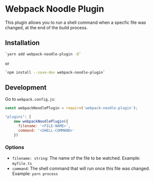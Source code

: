 # Webpack Noodle Plugin

This plugin allows you to run a shell command when a specfic file was changed, at the end of the build process.

## Installation
```bash
`yarn add webpack-noodle-plugin -D`
```
or

```bash
`npm install --save-dev webpack-noodle-plugin`
```

## Development
Go to `webpack.config.js`:

```js
const webpackNoodlePlugin = require('webpack-noodle-plugin');

"plugins": [
    new webpackNoodlePlugin({
      filename: '<FILE-NAME>',
      command: '<SHELL-COMMAND>'
    })
```

### Options
* `filename: string`: The name of the file to be watched. Example: `myfile.ts`
* `command`: The shell command that will run once this file was changed. Example: `yarn process`
